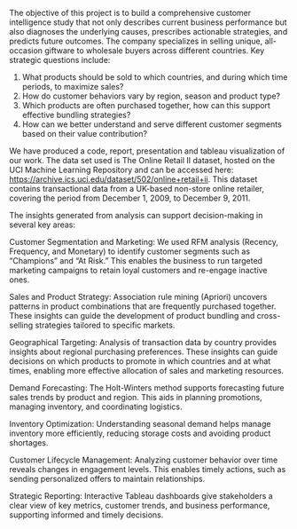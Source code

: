 
The objective of this project is to build a comprehensive customer intelligence study that not only describes current business performance but also diagnoses the underlying causes, prescribes actionable strategies, and predicts future outcomes. The company specializes in selling unique, all-occasion giftware to wholesale buyers across different countries. Key strategic questions include:
1. What products should be sold to which countries, and during which time periods, to maximize sales?
2. How do customer behaviors vary by region, season and product type?
3. Which products are often purchased together, how can this support effective bundling strategies?
4. How can we better understand and serve different customer segments based on their value contribution? 

We have produced a code, report, presentation and tableau visualization of our work. The data set used is The Online Retail II dataset, hosted on the UCI Machine Learning Repository and can be accessed here: https://archive.ics.uci.edu/dataset/502/online+retail+ii. This dataset contains transactional data from a UK-based non-store online retailer, covering the period from December 1, 2009, to December 9, 2011.

The insights generated from analysis can support decision-making in several key areas:

Customer Segmentation and Marketing: We used RFM analysis (Recency, Frequency, and Monetary) to identify customer segments such as “Champions” and “At Risk.” This enables the business to run targeted marketing campaigns to retain loyal customers and re-engage inactive ones.

Sales and Product Strategy: Association rule mining (Apriori) uncovers patterns in product combinations that are frequently purchased together. These insights can guide the development of product bundling and cross-selling strategies tailored to specific markets.

Geographical Targeting: Analysis of transaction data by country provides insights about regional purchasing preferences. These insights can guide decisions on which products to promote in which countries and at what times, enabling more effective allocation of sales and marketing resources.

Demand Forecasting: The Holt-Winters method supports forecasting future sales trends by product and region. This aids in planning promotions, managing inventory, and coordinating logistics.

Inventory Optimization: Understanding seasonal demand helps manage inventory more efficiently, reducing storage costs and avoiding product shortages.

Customer Lifecycle Management: Analyzing customer behavior over time reveals changes in engagement levels. This enables timely actions, such as sending personalized offers to maintain relationships.

Strategic Reporting: Interactive Tableau dashboards give stakeholders a clear view of key metrics, customer trends, and business performance, supporting informed and timely decisions.
